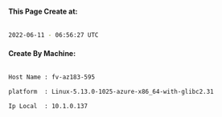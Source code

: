 
   
#### This Page Create at:

```bash

2022-06-11 - 06:56:27 UTC

```

#### Create By Machine:

```bash

Host Name : fv-az183-595

platform  : Linux-5.13.0-1025-azure-x86_64-with-glibc2.31

Ip Local  : 10.1.0.137

```

